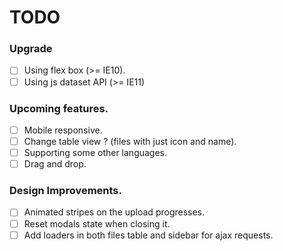# TODO

### Upgrade
- [ ] Using flex box (>= IE10).
- [ ] Using js dataset API (>= IE11)

### Upcoming features.
- [ ] Mobile responsive.
- [ ] Change table view ? (files with just icon and name).
- [ ] Supporting some other languages. 
- [ ] Drag and drop. 

### Design Improvements.
- [ ] Animated stripes on the upload progresses.
- [ ] Reset modals state when closing it.
- [ ] Add loaders in both files table and sidebar for ajax requests. 
